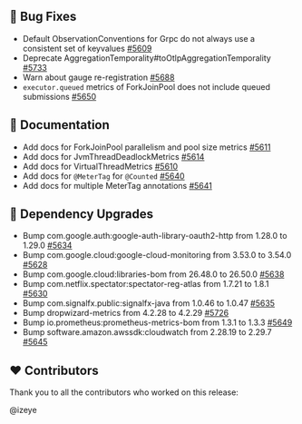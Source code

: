 ## :lady_beetle: Bug Fixes

- Default ObservationConventions for Grpc do not always use a consistent set of keyvalues  [#5609](https://github.com/micrometer-metrics/micrometer/issues/5609)
- Deprecate AggregationTemporality#toOtlpAggregationTemporality [#5733](https://github.com/micrometer-metrics/micrometer/pull/5733)
- Warn about gauge re-registration [#5688](https://github.com/micrometer-metrics/micrometer/pull/5688)
- `executor.queued` metrics of ForkJoinPool does not include queued submissions [#5650](https://github.com/micrometer-metrics/micrometer/issues/5650)

## :notebook_with_decorative_cover: Documentation

- Add docs for ForkJoinPool parallelism and pool size metrics [#5611](https://github.com/micrometer-metrics/micrometer/pull/5611)
- Add docs for JvmThreadDeadlockMetrics [#5614](https://github.com/micrometer-metrics/micrometer/pull/5614)
- Add docs for VirtualThreadMetrics [#5610](https://github.com/micrometer-metrics/micrometer/pull/5610)
- Add docs for `@MeterTag` for `@Counted` [#5640](https://github.com/micrometer-metrics/micrometer/pull/5640)
- Add docs for multiple MeterTag annotations [#5641](https://github.com/micrometer-metrics/micrometer/pull/5641)

## :hammer: Dependency Upgrades

- Bump com.google.auth:google-auth-library-oauth2-http from 1.28.0 to 1.29.0 [#5634](https://github.com/micrometer-metrics/micrometer/pull/5634)
- Bump com.google.cloud:google-cloud-monitoring from 3.53.0 to 3.54.0 [#5628](https://github.com/micrometer-metrics/micrometer/pull/5628)
- Bump com.google.cloud:libraries-bom from 26.48.0 to 26.50.0 [#5638](https://github.com/micrometer-metrics/micrometer/pull/5638)
- Bump com.netflix.spectator:spectator-reg-atlas from 1.7.21 to 1.8.1 [#5630](https://github.com/micrometer-metrics/micrometer/pull/5630)
- Bump com.signalfx.public:signalfx-java from 1.0.46 to 1.0.47 [#5635](https://github.com/micrometer-metrics/micrometer/pull/5635)
- Bump dropwizard-metrics from 4.2.28 to 4.2.29 [#5726](https://github.com/micrometer-metrics/micrometer/pull/5726)
- Bump io.prometheus:prometheus-metrics-bom from 1.3.1 to 1.3.3 [#5649](https://github.com/micrometer-metrics/micrometer/pull/5649)
- Bump software.amazon.awssdk:cloudwatch from 2.28.19 to 2.29.7 [#5645](https://github.com/micrometer-metrics/micrometer/pull/5645)

## :heart: Contributors

Thank you to all the contributors who worked on this release:

@izeye
